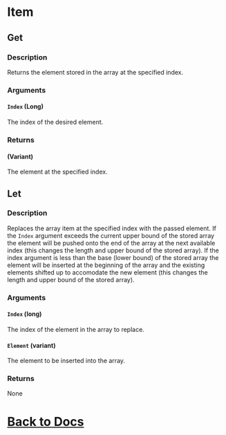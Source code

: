 # Item

## Get

### Description
Returns the element stored in the array at the specified index.

### Arguments
#### `Index` (Long) 
The index of the desired element.

### Returns
#### (Variant) 
The element at the specified index.

## Let

### Description
Replaces the array item at the specified index with the passed element. If the `Index` argument exceeds the current upper bound of the stored array the element will be pushed onto the end of the array at the next available index (this changes the length and upper bound of the stored array). If the index argument is less than the base (lower bound) of the stored array the element will be inserted at the beginning of the array and the existing elements shifted up to accomodate the new element (this changes the length and upper bound of the stored array).

### Arguments
#### `Index` (long) 
The index of the element in the array to replace.
#### `Element` (variant) 
The element to be inserted into the array.

### Returns
None

# [Back to Docs](https://senipah.github.io/VBA-DynamicArray/)